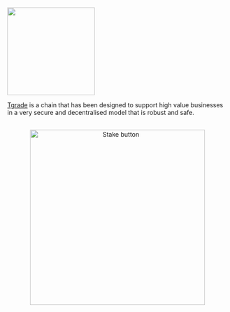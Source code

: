 # <p align="center">
  <img width="200" src="https://user-images.githubusercontent.com/95366163/199698108-48bbdc18-2561-45fd-b7ef-7b6d1013f554.png">
</p>


[Tgrade](https://tgrade.finance/) is a chain that has been designed to support high value businesses in a very secure and decentralised model that is robust and safe. <br>
<br>


<p align="center">
  <img width="400" alt="Stake button" src="https://user-images.githubusercontent.com/95366163/149524609-756864ef-1cc9-4eca-8ab9-433b14ad4cbb.png">
</p>
